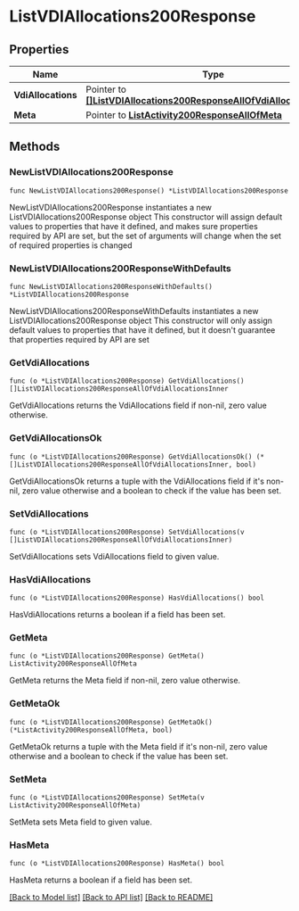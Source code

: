 # ListVDIAllocations200Response

## Properties

Name | Type | Description | Notes
------------ | ------------- | ------------- | -------------
**VdiAllocations** | Pointer to [**[]ListVDIAllocations200ResponseAllOfVdiAllocationsInner**](ListVDIAllocations200ResponseAllOfVdiAllocationsInner.md) |  | [optional] 
**Meta** | Pointer to [**ListActivity200ResponseAllOfMeta**](ListActivity200ResponseAllOfMeta.md) |  | [optional] 

## Methods

### NewListVDIAllocations200Response

`func NewListVDIAllocations200Response() *ListVDIAllocations200Response`

NewListVDIAllocations200Response instantiates a new ListVDIAllocations200Response object
This constructor will assign default values to properties that have it defined,
and makes sure properties required by API are set, but the set of arguments
will change when the set of required properties is changed

### NewListVDIAllocations200ResponseWithDefaults

`func NewListVDIAllocations200ResponseWithDefaults() *ListVDIAllocations200Response`

NewListVDIAllocations200ResponseWithDefaults instantiates a new ListVDIAllocations200Response object
This constructor will only assign default values to properties that have it defined,
but it doesn't guarantee that properties required by API are set

### GetVdiAllocations

`func (o *ListVDIAllocations200Response) GetVdiAllocations() []ListVDIAllocations200ResponseAllOfVdiAllocationsInner`

GetVdiAllocations returns the VdiAllocations field if non-nil, zero value otherwise.

### GetVdiAllocationsOk

`func (o *ListVDIAllocations200Response) GetVdiAllocationsOk() (*[]ListVDIAllocations200ResponseAllOfVdiAllocationsInner, bool)`

GetVdiAllocationsOk returns a tuple with the VdiAllocations field if it's non-nil, zero value otherwise
and a boolean to check if the value has been set.

### SetVdiAllocations

`func (o *ListVDIAllocations200Response) SetVdiAllocations(v []ListVDIAllocations200ResponseAllOfVdiAllocationsInner)`

SetVdiAllocations sets VdiAllocations field to given value.

### HasVdiAllocations

`func (o *ListVDIAllocations200Response) HasVdiAllocations() bool`

HasVdiAllocations returns a boolean if a field has been set.

### GetMeta

`func (o *ListVDIAllocations200Response) GetMeta() ListActivity200ResponseAllOfMeta`

GetMeta returns the Meta field if non-nil, zero value otherwise.

### GetMetaOk

`func (o *ListVDIAllocations200Response) GetMetaOk() (*ListActivity200ResponseAllOfMeta, bool)`

GetMetaOk returns a tuple with the Meta field if it's non-nil, zero value otherwise
and a boolean to check if the value has been set.

### SetMeta

`func (o *ListVDIAllocations200Response) SetMeta(v ListActivity200ResponseAllOfMeta)`

SetMeta sets Meta field to given value.

### HasMeta

`func (o *ListVDIAllocations200Response) HasMeta() bool`

HasMeta returns a boolean if a field has been set.


[[Back to Model list]](../README.md#documentation-for-models) [[Back to API list]](../README.md#documentation-for-api-endpoints) [[Back to README]](../README.md)


